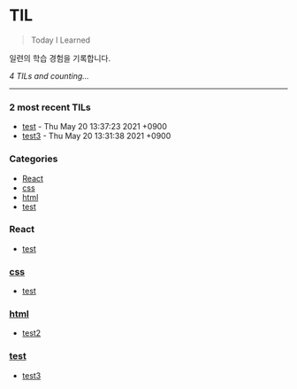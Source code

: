 # TIL
> Today I Learned

일련의 학습 경험을 기록합니다.


_4 TILs and counting..._

---

### 2 most recent TILs

- [test](React/test.md) - Thu May 20 13:37:23 2021 +0900
- [test3](test/test.md) - Thu May 20 13:31:38 2021 +0900

### Categories

- [React](#React)
- [css](#css)
- [html](#html)
- [test](#test)

### React
- [test](React/test.md)

### [css](#css)
- [test](css/test.md)

### [html](#html)
- [test2](html/test2.md)

### [test](#test)
- [test3](test/test.md)

[1]: https://simonwillison.net/2020/Apr/20/self-rewriting-readme/
[2]: https://github.com/jbranchaud/til

